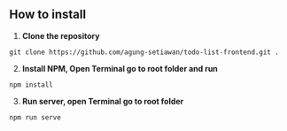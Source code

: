 ## How to install
1. **Clone the repository**
```
git clone https://github.com/agung-setiawan/todo-list-frontend.git .
```

2. **Install NPM, Open Terminal go to root folder and run**
```
npm install
```

3. **Run server, open Terminal go to root folder**
```
npm run serve
```
